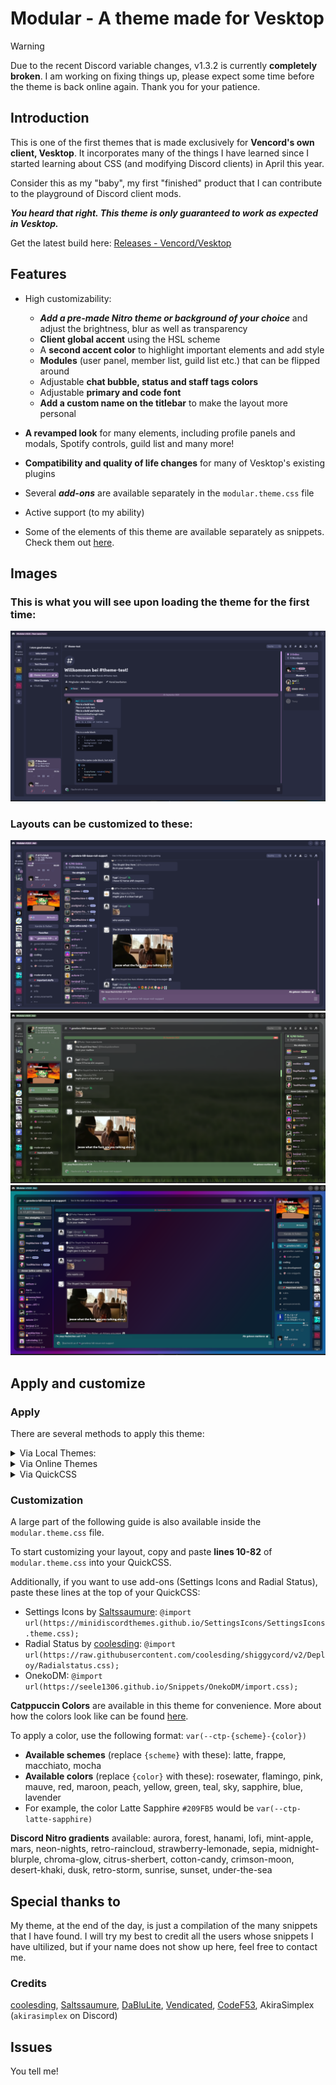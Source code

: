 # Modular - A theme made for Vesktop

> [!WARNING]
> Due to the recent Discord variable changes, v1.3.2 is currently **completely broken**. I am working on fixing things up, please expect some time before the theme is back online again. Thank you for your patience.

## Introduction

This is one of the first themes that is made exclusively for **Vencord's own client, Vesktop**. It incorporates many of the things I have learned since I started learning about CSS (and modifying Discord clients) in April this year. 

Consider this as my "baby", my first "finished" product that I can contribute to the playground of Discord client mods.

***You heard that right. This theme is only guaranteed to work as expected in Vesktop.*** 

Get the latest build here: [Releases - Vencord/Vesktop](https://github.com/Vencord/Vesktop/releases)

## Features

- High customizability:
  + ***Add a pre-made Nitro theme or background of your choice*** and adjust the brightness, blur as well as transparency
  + **Client global accent** using the HSL scheme
  + A **second accent color** to highlight important elements and add style
  + **Modules** (user panel, member list, guild list etc.) that can be flipped around
  + Adjustable **chat bubble, status and staff tags colors**
  + Adjustable **primary and code font**
  + **Add a custom name on the titlebar** to make the layout more personal
    
- **A revamped look** for many elements, including profile panels and modals, Spotify controls, guild list and many more!
- **Compatibility and quality of life changes** for many of Vesktop's existing plugins
- Several ***add-ons*** are available separately in the `modular.theme.css` file
- Active support (to my ability)
- Some of the elements of this theme are available separately as snippets. Check them out [here](https://github.com/SEELE1306/SEELE1306.github.io/tree/main/Snippets).

## Images

### This is what you will see upon loading the theme for the first time:

![First Load](https://github.com/SEELE1306/SEELE1306.github.io/blob/main/Modular/src/images/Screenshot%202023-09-20%20225845.png)

### Layouts can be customized to these:

![Layout Sample 1](https://github.com/SEELE1306/SEELE1306.github.io/blob/main/Modular/src/images/Screenshot%202023-09-20%20173634.png)
![Layout Sample 2](https://github.com/SEELE1306/SEELE1306.github.io/blob/main/Modular/src/images/Screenshot%202023-09-20%20173847.png)
![Layout Sample 3](https://github.com/SEELE1306/SEELE1306.github.io/blob/main/Modular/src/images/Screenshot%202023-09-20%20174111.png)

## Apply and customize

### Apply
There are several methods to apply this theme:

<details>
  
<summary>Via Local Themes:</summary>

  + Download the file `modular.theme.css` from this repository.
  + Open Settings > Vencord > Themes > Local Themes > Open Themes Folder.
  + Paste the downloaded file into the **themes** folder.

</details>

<details>
  
<summary>Via Online Themes</summary>

  + Open Settings > Vencord > Themes > Online Themes.
  + Paste the following link into **Theme Links**: `https://seele1306.github.io/Modular/modular.theme.css`
  + Enter or mouse-click outside the Online Themes box to apply

</details>

<details>

<summary>Via QuickCSS</summary>

  + Open Settings > Vencord > Vencord > Open QuickCSS File
  + Paste the following line as your **first line (ahead of any other custom CSS)**: `@import url(https://seele1306.github.io/Modular/modular.theme.css);`.

</details>

### Customization
A large part of the following guide is also available inside the `modular.theme.css` file.

To start customizing your layout, copy and paste **lines 10-82** of `modular.theme.css` into your QuickCSS.

Additionally, if you want to use add-ons (Settings Icons and Radial Status), paste these lines at the top of your QuickCSS:
- Settings Icons by [Saltssaumure](https://github.com/Saltssaumure): `@import url(https://minidiscordthemes.github.io/SettingsIcons/SettingsIcons.theme.css);`
- Radial Status by [coolesding](https://github.com/coolesding): `@import url(https://raw.githubusercontent.com/coolesding/shiggycord/v2/Deploy/Radialstatus.css);`
- OnekoDM: `@import url(https://seele1306.github.io/Snippets/OnekoDM/import.css);`

**Catppuccin Colors** are available in this theme for convenience. More about how the colors look like can be found [here](https://github.com/catppuccin/catppuccin).

To apply a color, use the following format: `var(--ctp-{scheme}-{color})`
- **Available schemes** (replace `{scheme}` with these): latte, frappe, macchiato, mocha
- **Available colors** (replace `{color}` with these): rosewater, flamingo, pink, mauve, red, maroon, peach, yellow, green, teal, sky, sapphire, blue, lavender
- For example, the color Latte Sapphire `#209FB5` would be `var(--ctp-latte-sapphire)`

**Discord Nitro gradients** available: aurora, forest, hanami, lofi, mint-apple, mars, neon-nights, retro-raincloud, strawberry-lemonade, sepia,
midnight-blurple, chroma-glow, citrus-sherbert, cotton-candy, crimson-moon, desert-khaki, dusk, retro-storm, sunrise, sunset, under-the-sea 

##  Special thanks to
My theme, at the end of the day, is just a compilation of the many snippets that I have found. I will try my best to credit all the users whose snippets I have ultilized, but if your name does not show up here, feel free to contact me.

### Credits
[coolesding](https://github.com/coolesding), [Saltssaumure](https://github.com/Saltssaumure), [DaBluLite](https://github.com/DaBluLite), [Vendicated](https://github.com/Vendicated), [CodeF53](https://github.com/CodeF53), AkiraSimplex (`akirasimplex` on Discord)

## Issues
You tell me!

